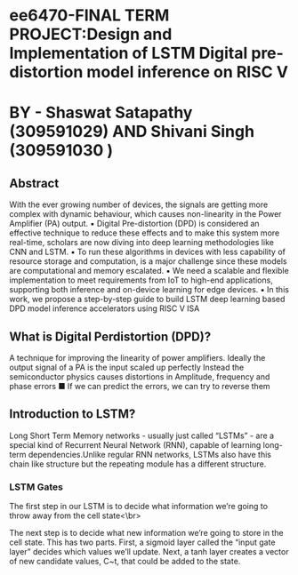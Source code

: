# ee6470-FINAL TERM PROJECT:Design and Implementation of LSTM Digital pre-distortion model inference on RISC V

# BY - Shaswat Satapathy (309591029) AND Shivani Singh (309591030 ) 

## Abstract

With the ever growing number of devices, the signals are getting more complex with dynamic
behaviour, which causes non-linearity in the Power Amplifier (PA) output.
▪ Digital Pre-distortion (DPD) is considered an effective technique to reduce these effects and to
make this system more real-time, scholars are now diving into deep learning methodologies like
CNN and LSTM.
▪ To run these algorithms in devices with less capability of resource storage and computation, is a
major challenge since these models are computational and memory escalated.
▪ We need a scalable and flexible implementation to meet requirements from IoT to high-end
applications, supporting both inference and on-device learning for edge devices.
▪ In this work, we propose a step-by-step guide to build LSTM deep learning based DPD model
inference accelerators using RISC V ISA

## What is Digital Perdistortion (DPD)?
A technique for improving the linearity of power amplifiers. Ideally the output signal of a PA is the input scaled up perfectly Instead the semiconductor physics causes distortions in Amplitude, frequency and phase errors
■ If we can predict the errors, we can try to reverse them

## Introduction to LSTM?
Long Short Term Memory networks - usually just called “LSTMs” - are a
special kind of Recurrent Neural Network (RNN), capable of learning
long-term dependencies.Unlike regular RNN networks, LSTMs also have this chain like structure
but the repeating module has a different structure.

### LSTM Gates
The first step in our LSTM is to decide what information we’re going to throw away from the cell state<\br>

The next step is to decide what new information we’re going to store in the cell state. This has two parts. First, a sigmoid layer called the “input gate layer” decides which values we’ll update. Next, a tanh layer creates a vector of new candidate values, C~t, that could be added to the state.
